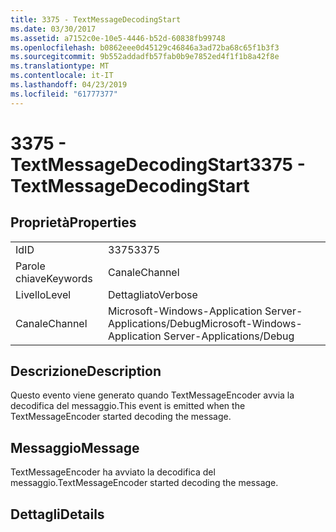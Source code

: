 ```yaml
---
title: 3375 - TextMessageDecodingStart
ms.date: 03/30/2017
ms.assetid: a7152c0e-10e5-4446-b52d-60838fb99748
ms.openlocfilehash: b0862eee0d45129c46846a3ad72ba68c65f1b3f3
ms.sourcegitcommit: 9b552addadfb57fab0b9e7852ed4f1f1b8a42f8e
ms.translationtype: MT
ms.contentlocale: it-IT
ms.lasthandoff: 04/23/2019
ms.locfileid: "61777377"
---
```

# <a name="3375---textmessagedecodingstart"></a><span data-ttu-id="2af22-102">3375 - TextMessageDecodingStart</span><span class="sxs-lookup"><span data-stu-id="2af22-102">3375 - TextMessageDecodingStart</span></span>
## <a name="properties"></a><span data-ttu-id="2af22-103">Proprietà</span><span class="sxs-lookup"><span data-stu-id="2af22-103">Properties</span></span>  
  
|||  
|-|-|  
|<span data-ttu-id="2af22-104">Id</span><span class="sxs-lookup"><span data-stu-id="2af22-104">ID</span></span>|<span data-ttu-id="2af22-105">3375</span><span class="sxs-lookup"><span data-stu-id="2af22-105">3375</span></span>|  
|<span data-ttu-id="2af22-106">Parole chiave</span><span class="sxs-lookup"><span data-stu-id="2af22-106">Keywords</span></span>|<span data-ttu-id="2af22-107">Canale</span><span class="sxs-lookup"><span data-stu-id="2af22-107">Channel</span></span>|  
|<span data-ttu-id="2af22-108">Livello</span><span class="sxs-lookup"><span data-stu-id="2af22-108">Level</span></span>|<span data-ttu-id="2af22-109">Dettagliato</span><span class="sxs-lookup"><span data-stu-id="2af22-109">Verbose</span></span>|  
|<span data-ttu-id="2af22-110">Canale</span><span class="sxs-lookup"><span data-stu-id="2af22-110">Channel</span></span>|<span data-ttu-id="2af22-111">Microsoft-Windows-Application Server-Applications/Debug</span><span class="sxs-lookup"><span data-stu-id="2af22-111">Microsoft-Windows-Application Server-Applications/Debug</span></span>|  
  
## <a name="description"></a><span data-ttu-id="2af22-112">Descrizione</span><span class="sxs-lookup"><span data-stu-id="2af22-112">Description</span></span>  
 <span data-ttu-id="2af22-113">Questo evento viene generato quando TextMessageEncoder avvia la decodifica del messaggio.</span><span class="sxs-lookup"><span data-stu-id="2af22-113">This event is emitted when the TextMessageEncoder started decoding the message.</span></span>  
  
## <a name="message"></a><span data-ttu-id="2af22-114">Messaggio</span><span class="sxs-lookup"><span data-stu-id="2af22-114">Message</span></span>  
 <span data-ttu-id="2af22-115">TextMessageEncoder ha avviato la decodifica del messaggio.</span><span class="sxs-lookup"><span data-stu-id="2af22-115">TextMessageEncoder started decoding the message.</span></span>  
  
## <a name="details"></a><span data-ttu-id="2af22-116">Dettagli</span><span class="sxs-lookup"><span data-stu-id="2af22-116">Details</span></span>
